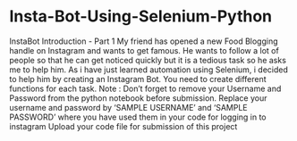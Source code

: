 # Insta-Bot-Using-Selenium-Python
InstaBot Introduction - Part 1
My friend has opened a new Food Blogging handle on Instagram and wants to get famous. He wants to follow a lot of people so that he can get noticed quickly but it is a tedious task so he asks me to help him. As i have just learned automation using Selenium, i decided to help him by creating an Instagram Bot.
You need to create different functions for each task.
Note :
Don’t forget to remove your Username and Password from the python notebook before submission.
Replace your username and password by ‘SAMPLE USERNAME’ and ‘SAMPLE PASSWORD’ where you have used them in your code for logging in to instagram
Upload your code file for submission of this project
